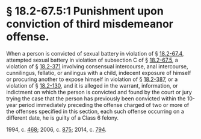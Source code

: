 # § 18.2-67.5:1 Punishment upon conviction of third misdemeanor offense.

<p>When a person is convicted of sexual battery in violation of § <a href='http://law.lis.virginia.gov/vacode/18.2-67.4/'>18.2-67.4</a>, attempted sexual battery in violation of subsection C of § <a href='http://law.lis.virginia.gov/vacode/18.2-67.5/'>18.2-67.5</a>, a violation of § <a href='http://law.lis.virginia.gov/vacode/18.2-371/'>18.2-371</a> involving consensual intercourse, anal intercourse, cunnilingus, fellatio, or anilingus with a child, indecent exposure of himself or procuring another to expose himself in violation of § <a href='http://law.lis.virginia.gov/vacode/18.2-387/'>18.2-387</a>, or a violation of § <a href='http://law.lis.virginia.gov/vacode/18.2-130/'>18.2-130</a>, and it is alleged in the warrant, information, or indictment on which the person is convicted and found by the court or jury trying the case that the person has previously been convicted within the 10-year period immediately preceding the offense charged of two or more of the offenses specified in this section, each such offense occurring on a different date, he is guilty of a Class 6 felony.</p><p>1994, c. <a href='http://lis.virginia.gov/cgi-bin/legp604.exe?941+ful+CHAP0468'>468</a>; 2006, c. <a href='http://lis.virginia.gov/cgi-bin/legp604.exe?061+ful+CHAP0875'>875</a>; 2014, c. <a href='http://lis.virginia.gov/cgi-bin/legp604.exe?141+ful+CHAP0794'>794</a>.</p>
